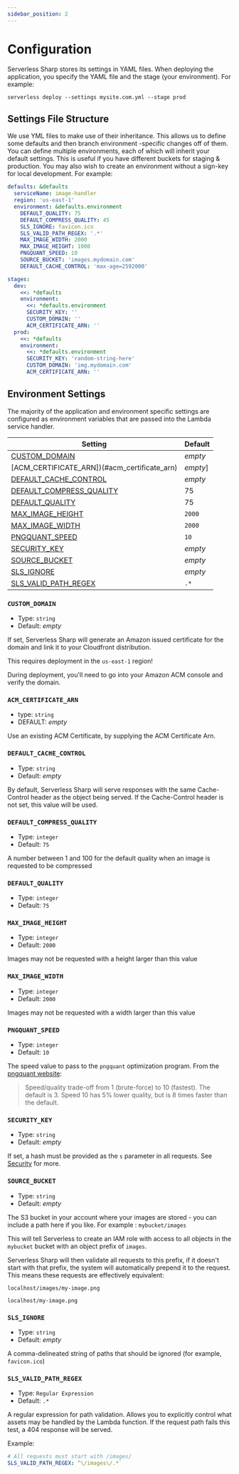 ```yaml
---
sidebar_position: 2
---
```

# Configuration
Serverless Sharp stores its settings in YAML files. When deploying the application, you specify the YAML file and the
stage (your environment). For example:

```shell-session
serverless deploy --settings mysite.com.yml --stage prod
```

## Settings File Structure
We use YML files to make use of their inheritance. This allows us to define some defaults and then branch environment
-specific changes off of them. You can define multiple environments, each of which will inherit your default settings. 
This is useful if you have different buckets for staging & production. You may also wish to create an
 environment without a sign-key for local development. For example:

```yaml
defaults: &defaults
  serviceName: image-handler
  region: 'us-east-1'
  environment: &defaults.environment
    DEFAULT_QUALITY: 75
    DEFAULT_COMPRESS_QUALITY: 45
    SLS_IGNORE: favicon.ico
    SLS_VALID_PATH_REGEX: '.*'
    MAX_IMAGE_WIDTH: 2000
    MAX_IMAGE_HEIGHT: 1000
    PNGQUANT_SPEED: 10
    SOURCE_BUCKET: 'images.mydomain.com'
    DEFAULT_CACHE_CONTROL: 'max-age=2592000'

stages:
  dev:
    <<: *defaults
    environment:
      <<: *defaults.environment
      SECURITY_KEY: ''
      CUSTOM_DOMAIN: ''
      ACM_CERTIFICATE_ARN: ''
  prod:
    <<: *defaults
    environment:
      <<: *defaults.environment
      SECURITY_KEY: 'random-string-here'
      CUSTOM_DOMAIN: 'img.mydomain.com'
      ACM_CERTIFICATE_ARN: ''
```

## Environment Settings
The majority of the application and environment specific settings are configured as environment variables that are
 passed into the Lambda service handler.
 
 |Setting|Default|
 |-|-|
 |[CUSTOM_DOMAIN](#custom_domain)|*empty*|
 |[ACM_CERTIFICATE_ARN])(#acm_certificate_arn)|*empty*]
 |[DEFAULT_CACHE_CONTROL](#default_cache_control)|*empty*|
 |[DEFAULT_COMPRESS_QUALITY](#default_compress_quality)|75|
 |[DEFAULT_QUALITY](#default_quality)|75|
 |[MAX_IMAGE_HEIGHT](#max_image_height)|`2000`|
 |[MAX_IMAGE_WIDTH](#max_image_width)|`2000`|
 |[PNGQUANT_SPEED](#pngquant_speed)|`10`|
 |[SECURITY_KEY](#security_key)|*empty*|
 |[SOURCE_BUCKET](#source_bucket)|*empty*|
 |[SLS_IGNORE](#sls_ignore)|*empty*|
 |[SLS_VALID_PATH_REGEX](#sls_valid_path_regex)|`.*`|
 

### `CUSTOM_DOMAIN`

- Type: `string`
- Default: *empty*

If set, Serverless Sharp will generate an Amazon issued certificate for the domain and link it to your Cloudfront
 distribution.

<Note type="tip">

This requires deployment in the `us-east-1` region!

</Note>

<Note type="tip">

During deployment, you'll need to go into your Amazon ACM console and verify the domain.

</Note>

### `ACM_CERTIFICATE_ARN`
- type: `string`
- DEFAULT: *empty*

Use an existing ACM Certificate, by supplying the ACM Certificate Arn.

### `DEFAULT_CACHE_CONTROL`

- Type: `string`
- Default: *empty*

By default, Serverless Sharp will serve responses with the same Cache-Control header as the object being served. If
 the Cache-Control header is not set, this value will be used.

### `DEFAULT_COMPRESS_QUALITY`

- Type: `integer`
- Default: `75`

A number between 1 and 100 for the default quality when an image is requested to be compressed

 ### `DEFAULT_QUALITY`
 
 - Type: `integer`
 - Default: `75`
 
 
### `MAX_IMAGE_HEIGHT`

- Type: `integer`
- Default: `2000`

Images may not be requested with a height larger than this value

### `MAX_IMAGE_WIDTH`

- Type: `integer`
- Default: `2000`

Images may not be requested with a width larger than this value

### `PNGQUANT_SPEED`

- Type: `integer`
- Default: `10`

The speed value to pass to the `pngquant` optimization program. From the [pngquant website](https://pngquant.org/):

> Speed/quality trade-off from 1 (brute-force) to 10 (fastest). The default is 3. Speed 10 has 5% lower quality, but is 8 times faster than the default.

### `SECURITY_KEY`

- Type: `string`
- Default: *empty*

If set, a hash must be provided as the `s` parameter in all requests. See [Security](/usage/security) for more.

### `SOURCE_BUCKET`

- Type: `string`
- Default: *empty*

The S3 bucket in your account where your images are stored - you can include a path here if you like. For example
: `mybucket/images`

This will tell Serverless to create an IAM role with access to all objects in the `mybucket` bucket with an object prefix
of `images`.

Serverless Sharp will then validate all requests to this prefix, if it doesn't start with that prefix, the system
 will automatically prepend it to the request. This means these requests are effectively equivalent:

`localhost/images/my-image.png`

`localhost/my-image.png`

### `SLS_IGNORE`

- Type: `string`
- Default: *empty*

A comma-delineated string of paths that should be ignored (for example, `favicon.ico`)

### `SLS_VALID_PATH_REGEX`

- Type: `Regular Expression`
- Default: `.*`

A regular expression for path validation. Allows you to explicitly control what assets may be handled by the Lambda
 function. If the request path fails this test, a 404 response will be served.

Example:
```yaml
# All requests must start with /images/
SLS_VALID_PATH_REGEX: ^\/images\/.*`
```
